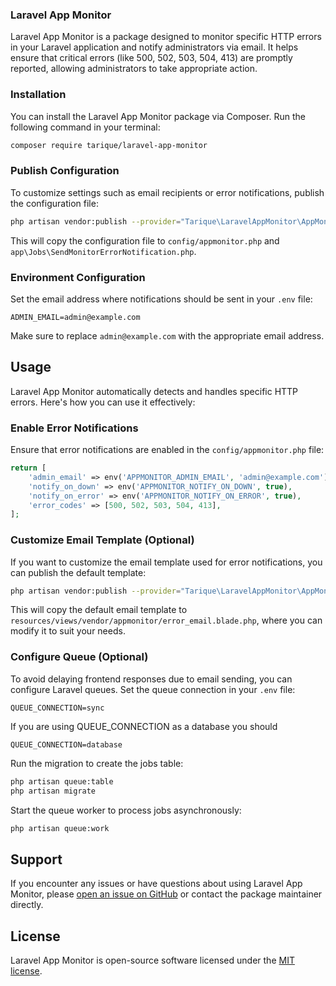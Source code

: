 ### Laravel App Monitor

Laravel App Monitor is a package designed to monitor specific HTTP errors in your Laravel application and notify administrators via email. It helps ensure that critical errors (like 500, 502, 503, 504, 413) are promptly reported, allowing administrators to take appropriate action.

### Installation

You can install the Laravel App Monitor package via Composer. Run the following command in your terminal:

```bash
composer require tarique/laravel-app-monitor
```

### Publish Configuration

To customize settings such as email recipients or error notifications, publish the configuration file:

```bash
php artisan vendor:publish --provider="Tarique\LaravelAppMonitor\AppMonitorServiceProvider" --tag=config
```

This will copy the configuration file to `config/appmonitor.php` and `app\Jobs\SendMonitorErrorNotification.php`.

### Environment Configuration

Set the email address where notifications should be sent in your `.env` file:

```dotenv
ADMIN_EMAIL=admin@example.com
```

Make sure to replace `admin@example.com` with the appropriate email address.

## Usage

Laravel App Monitor automatically detects and handles specific HTTP errors. Here's how you can use it effectively:

### Enable Error Notifications

Ensure that error notifications are enabled in the `config/appmonitor.php` file:

```php
return [
    'admin_email' => env('APPMONITOR_ADMIN_EMAIL', 'admin@example.com'),
    'notify_on_down' => env('APPMONITOR_NOTIFY_ON_DOWN', true),
    'notify_on_error' => env('APPMONITOR_NOTIFY_ON_ERROR', true),
    'error_codes' => [500, 502, 503, 504, 413],
];
```

### Customize Email Template (Optional)

If you want to customize the email template used for error notifications, you can publish the default template:

```bash
php artisan vendor:publish --provider="Tarique\LaravelAppMonitor\AppMonitorServiceProvider" --tag=views
```

This will copy the default email template to `resources/views/vendor/appmonitor/error_email.blade.php`, where you can modify it to suit your needs.

### Configure Queue (Optional)

To avoid delaying frontend responses due to email sending, you can configure Laravel queues. Set the queue connection in your `.env` file:

```dotenv
QUEUE_CONNECTION=sync
```

If you are using QUEUE_CONNECTION as a database you should

```dotenv
QUEUE_CONNECTION=database
```

Run the migration to create the jobs table:

```bash
php artisan queue:table
php artisan migrate
```

Start the queue worker to process jobs asynchronously:

```bash
php artisan queue:work
```

## Support

If you encounter any issues or have questions about using Laravel App Monitor, please [open an issue on GitHub](https://github.com/tarique/laravel-app-monitor) or contact the package maintainer directly.

## License

Laravel App Monitor is open-source software licensed under the [MIT license](https://opensource.org/licenses/MIT).
